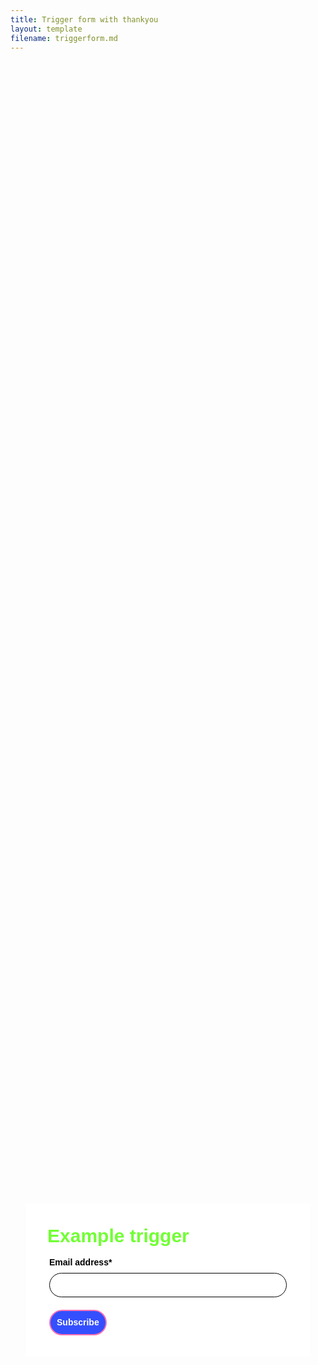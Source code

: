 ```yaml
---
title: Trigger form with thankyou
layout: template
filename: triggerform.md
--- 
```


<!-- Robs cookie deleter capture code -->
<script>
	
var runDeleteCookie = true;	
	
if(runDeleteCookie){	
	
let COOKIESTODELETE = ["ap3c", "ap3converted", "ap3dm", "ap3sess"];
	
let delete_cookie = function(name) {
    document.cookie = name +'=; Path=/; Expires=Thu, 01 Jan 1970 00:00:01 GMT;';
	console.log("Deleted ", name, "cookie");
};

COOKIESTODELETE.forEach((name) => delete_cookie(name));
	
	runDeleteCookie = false;
	}
	
</script>


<!-- Ortto robert capture code -->
<script>
    window.ap3c = window.ap3c || {};
    var ap3c = window.ap3c;
    ap3c.cmd = ap3c.cmd || [];
    ap3c.cmd.push(function() {
        ap3c.init('YdOVzkqoVlq0G5Pscm9iZXJ0', 'https://capture-api-master.stgautopilotapp.com/');
        ap3c.track({v: 0});
    });
    var s, t; s = document.createElement('script'); s.type = 'text/javascript'; s.src = "https://static.ap3stg.com/capture/master/capture.js";
    t = document.getElementsByTagName('script')[0]; t.parentNode.insertBefore(s, t);
</script>




<div id="628d89252a393a169f1fcba5" style="width: 100%; height: 100%;"><div id="628d89252a393a169f1fcba5-form" class="628d89252a393a169f1fcba5-template" style="position: relative; display: flex; height: 100%; align-items: center; justify-content: center;"><style> .ap3w-embeddable-form-628d89252a393a169f1fcba5 { box-sizing: content-box; width: 100%; font-size: 16px; max-width: 450px; max-height: 100%; overflow: auto; background-color: #ffffff; border: 2px solid transparent; box-shadow: 0 0 10px 3px rgba(0, 0, 0, 0); } .ap3w-embeddable-form-628d89252a393a169f1fcba5-contained { max-width: 300px; } .ap3w-embeddable-form-628d89252a393a169f1fcba5:before { content: ' '; display: block; position: absolute; pointer-events: none; left: 0; top: 0; width: 100%; height: 100%; opacity: 80%; background-image: url(); background-position: center center; background-size: cover; background-repeat: no-repeat; } .ap3w-embeddable-form-content { margin: auto; padding: 32px; } .ap3w-embeddable-form-628d89252a393a169f1fcba5-top { top: 0; } .ap3w-embeddable-form-628d89252a393a169f1fcba5-bottom { bottom: 0; } .ap3w-embeddable-form-628d89252a393a169f1fcba5-rounded { border-radius: 12px; } .ap3w-embeddable-form-628d89252a393a169f1fcba5 .ap3w-text { margin-bottom: 16px; } .ap3w-embeddable-form-628d89252a393a169f1fcba5 .ap3w-text * { padding-bottom: 5px; } .ap3w-embeddable-form-628d89252a393a169f1fcba5 .ap3w-video { margin-bottom: 28px; } .ap3w-embeddable-form-628d89252a393a169f1fcba5 .ap3w-video.ap3w-video--fill {margin: 0 -32px; margin-bottom: 28px;} .ap3w-embeddable-form-628d89252a393a169f1fcba5 .ap3w-video.ap3w-video--fill.ap3w-video--first { margin: -32px; margin-bottom: 28px;} .ap3w-embeddable-form-628d89252a393a169f1fcba5 .ap3w-video.ap3w-video--fill.ap3w-video--last { margin: -32px; margin-top: 20px;} .ap3w-embeddable-form-628d89252a393a169f1fcba5 .ap3w-image { margin-bottom: 28px; } .ap3w-embeddable-form-628d89252a393a169f1fcba5 .ap3w-image.ap3w-image--fill {margin: 0 -32px; margin-bottom: 28px;} .ap3w-embeddable-form-628d89252a393a169f1fcba5 .ap3w-image.ap3w-image--fill.ap3w-image--first { margin: -32px; margin-bottom: 28px;} .ap3w-embeddable-form-628d89252a393a169f1fcba5 .ap3w-image.ap3w-image--fill.ap3w-image--last { margin: -32px; margin-top: 20px;} .ap3w-embeddable-form-628d89252a393a169f1fcba5 .ap3w-reaction { margin-bottom: 16px; } .ap3w-embeddable-form-628d89252a393a169f1fcba5 .ap3w-form { margin-bottom: 16px; } .ap3w-embeddable-form-628d89252a393a169f1fcba5 .ap3w-form .ap3w-input input[type=text], .ap3w-embeddable-form-628d89252a393a169f1fcba5 .ap3w-form .ap3w-input input[type=email] { margin-bottom: 12px; } .ap3w-embeddable-form-tcpa-wrapper { text-align: center; margin-top: 12px; } .ap3w-embeddable-form-tcpa__text { color: #3f3e3e; margin: 0; font-size: 11px; line-height: 14px; } .ap3-form-br { flex-basis: 100%; height: 0; } .ap3w-embeddable-form-628d89252a393a169f1fcba5 .ap3w-powered-by-autopilot { margin-bottom: 20px; } </style><div id="selected-_d4kqbbl1t" class=" ap3w-embeddable-form-628d89252a393a169f1fcba5 ap3w-embeddable-form-628d89252a393a169f1fcba5-full ap3w-embeddable-form-628d89252a393a169f1fcba5-solid " data-select="true"><form id="ap3w-embeddable-form-628d89252a393a169f1fcba5" class="ap3w-embeddable-form-content" style="display:flex;flex-wrap:wrap;justify-content:space-between"><div class="ap3-form-br"></div><style> .ap3w-text-628d89252a393a169f1fcba5 { position: relative; margin: 0; margin-bottom: 16px; } .ap3w-text-628d89252a393a169f1fcba5.ap3w-text--last { margin-bottom: 0!important; } .ap3w-text-628d89252a393a169f1fcba5 * { margin: 0; padding-bottom: 8px; } .ap3w-text-628d89252a393a169f1fcba5 *:last-child { padding-bottom: 0!important; } .ap3w-text-628d89252a393a169f1fcba5 a { color: #3f3e3e; text-decoration: underline; } .ap3w-text-628d89252a393a169f1fcba5 h1, .ap3w-text-628d89252a393a169f1fcba5 h2, .ap3w-text-628d89252a393a169f1fcba5 h3, .ap3w-text-628d89252a393a169f1fcba5 h4, .ap3w-text-628d89252a393a169f1fcba5 h5, .ap3w-text-628d89252a393a169f1fcba5 h6, .ap3w-text-628d89252a393a169f1fcba5 p, .ap3w-text-628d89252a393a169f1fcba5 div> ul { text-transform: unset; text-decoration: unset; text-indent: unset; } .ap3w-text-628d89252a393a169f1fcba5 h1 { font-family: Helvetica, sans-serif; font-size: 30px; line-height: 1.2; color: #71ff34; font-weight: 700; font-style: normal; } .ap3w-text-628d89252a393a169f1fcba5 h2 { font-family: Helvetica, sans-serif; font-size: 20px; line-height: 1.2; color: #71ff34; font-weight: 700; font-style: normal; } .ap3w-text-628d89252a393a169f1fcba5 h3 { font-family: Helvetica, sans-serif; font-size: 17px; line-height: 1.2; color: #71ff34; font-weight: 400; font-style: normal; } .ap3w-text-628d89252a393a169f1fcba5 h4 { font-family: Helvetica, sans-serif; font-size: 14px; line-height: 1.2; color: #71ff34; font-weight: 400; font-style: normal; } .ap3w-text-628d89252a393a169f1fcba5 h5 { font-family: Helvetica, sans-serif; font-size: 12px; line-height: 1.2; color: #71ff34; font-weight: 400; font-style: normal; } .ap3w-text-628d89252a393a169f1fcba5 h6 { font-family: Helvetica, sans-serif; font-size: 12px; line-height: 1.2; color: #71ff34; font-weight: 400; font-style: normal; } .ap3w-text-628d89252a393a169f1fcba5 p { font-family: Helvetica, sans-serif; font-size: 14px; line-height: 1.2; color: #3f3e3e; font-weight: 400; font-style: normal; } .ap3w-text-628d89252a393a169f1fcba5 p[data-size="large"] { font-family: Helvetica, sans-serif; font-size: 17px; line-height: 1.2; color: #3f3e3e; font-weight: 400; font-style: normal; } .ap3w-text-628d89252a393a169f1fcba5 p[data-size="small"] { font-family: Helvetica, sans-serif; font-size: 12px; line-height: 1.2; color: #3f3e3e; font-weight: 400; font-style: normal; } .ap3w-text-628d89252a393a169f1fcba5 div > ul { font-family: Helvetica, sans-serif; font-size: 14px; line-height: 1.2; color: #3f3e3e; font-weight: 400; font-style: normal; } </style><div id="selected-_80ek06903" class="ap3w-text ap3w-text-628d89252a393a169f1fcba5 ap3w-text--first "><div data-select="true"><h1>Example trigger</h1></div></div><div class="ap3-form-br"></div><style> .ap3w-form-input-628d89252a393a169f1fcba5 { margin-bottom: 20px; } .ap3w-form-input-628d89252a393a169f1fcba5 input, .ap3w-form-input-628d89252a393a169f1fcba5 textarea { margin-top: 8px; box-sizing: border-box; width: 100%; background-color: #FFFFFF; border: 1px solid #000000; color: #000000; outline: none; font-family: Helvetica, sans-serif; font-weight: 400; font-style: normal; font-size: 14px; line-height: 1.2; padding: 10px 16px; resize: none; border-radius: 24px; } .ap3w-form-input-628d89252a393a169f1fcba5 input[type="datetime-local"], .ap3w-form-input-628d89252a393a169f1fcba5 input[type="date"] { padding: 8px 16px; } .ap3w-form-input-628d89252a393a169f1fcba5 .ap3w-form-input-label { font-weight: bold; color: #000000; font-family: Helvetica, sans-serif; font-size: 14px; line-height: 1.2; } </style><div id="selected-_i1qjpw8np" class="ap3w-form-input ap3w-form-input-628d89252a393a169f1fcba5" data-select="true" data-field-id="str::email" data-merge-strategy="override" style="margin-right:3px;margin-left:3px;width:100%"><label for="ap3w-form-input-email-628d89252a393a169f1fcba5" class="ap3w-form-input-label">Email address*</label><input type="email" id="ap3w-form-input-email-628d89252a393a169f1fcba5" step="1" name="email" required=""></div><div class="ap3-form-br"></div><style> .ap3w-form-button-628d89252a393a169f1fcba5 button { cursor: pointer; padding: 10px; font-weight: bold; outline: none; margin-left: 3px; border: 2px solid #fd71b2; color: #ffffff; background-color: #344fff; font-family: Helvetica, sans-serif; font-size: 14px; line-height: 1.2; border-radius: calc(3.125em / 2); flex: 1; } </style><div id="selected-_5x67mcwyx" class=" ap3w-form-button ap3w-form-button-628d89252a393a169f1fcba5 "><button id="ap3w-form-button-628d89252a393a169f1fcba5" type="submit" data-select="true" data-button-on-click="go-to-url" data-button-submit-url="https://robbieap.github.io/form/triggerform.html#popup">Subscribe</button></div></form></div></div></div>




